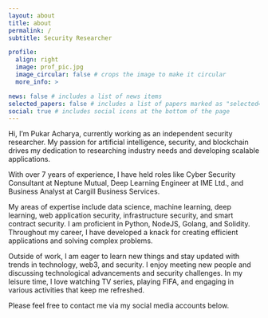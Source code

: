 ```yaml
---
layout: about
title: about
permalink: /
subtitle: Security Researcher

profile:
  align: right
  image: prof_pic.jpg
  image_circular: false # crops the image to make it circular
  more_info: >

news: false # includes a list of news items
selected_papers: false # includes a list of papers marked as "selected={true}"
social: true # includes social icons at the bottom of the page
---
```


Hi, I’m Pukar Acharya, currently working as an independent security researcher. My passion for artificial intelligence, security, and blockchain drives my dedication to researching industry needs and developing scalable applications.

With over 7 years of experience, I have held roles like Cyber Security Consultant at Neptune Mutual, Deep Learning Engineer at IME Ltd., and Business Analyst at Cargill Business Services.

My areas of expertise include data science, machine learning, deep learning, web application security, infrastructure security, and smart contract security. I am proficient in Python, NodeJS, Golang, and Solidity. Throughout my career, I have developed a knack for creating efficient applications and solving complex problems.

Outside of work, I am eager to learn new things and stay updated with trends in technology, web3, and security. I enjoy meeting new people and discussing technological advancements and security challenges. In my leisure time, I love watching TV series, playing FIFA, and engaging in various activities that keep me refreshed.

Please feel free to contact me via my social media accounts below.
